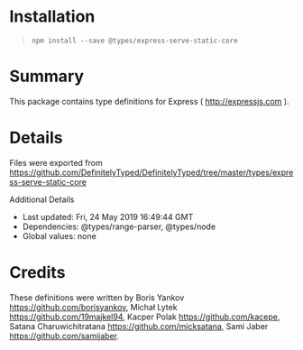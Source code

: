 # Installation
> `npm install --save @types/express-serve-static-core`

# Summary
This package contains type definitions for Express ( http://expressjs.com ).

# Details
Files were exported from https://github.com/DefinitelyTyped/DefinitelyTyped/tree/master/types/express-serve-static-core

Additional Details
 * Last updated: Fri, 24 May 2019 16:49:44 GMT
 * Dependencies: @types/range-parser, @types/node
 * Global values: none

# Credits
These definitions were written by Boris Yankov <https://github.com/borisyankov>, Michał Lytek <https://github.com/19majkel94>, Kacper Polak <https://github.com/kacepe>, Satana Charuwichitratana <https://github.com/micksatana>, Sami Jaber <https://github.com/samijaber>.
